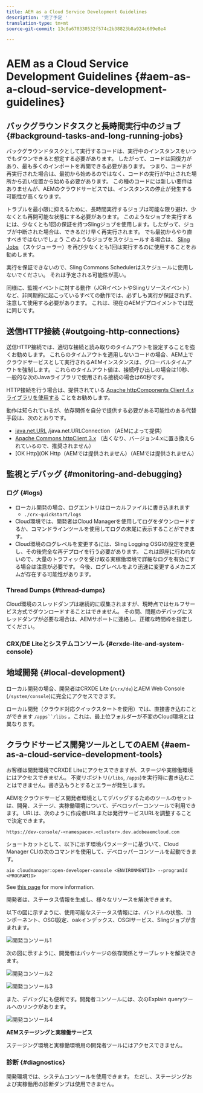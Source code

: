 ```yaml
---
title: AEM as a Cloud Service Development Guidelines
description: '完了予定 '
translation-type: tm+mt
source-git-commit: 13c0a670330532f574c2b38823b8a924c609e8e4

---
```



# AEM as a Cloud Service Development Guidelines {#aem-as-a-cloud-service-development-guidelines}

## バックグラウンドタスクと長時間実行中のジョブ {#background-tasks-and-long-running-jobs}

バックグラウンドタスクとして実行するコードは、実行中のインスタンスをいつでもダウンできると想定する必要があります。 したがって、コードは回復力があり、最も多くのインポートを再開できる必要があります。 つまり、コードが再実行された場合は、最初から始めるのではなく、コードの実行が中止された場所から近い位置から始める必要があります。 この種のコードには新しい要件はありませんが、AEMのクラウドサービスでは、インスタンスの停止が発生する可能性が高くなります。

トラブルを最小限に抑えるために、長時間実行するジョブは可能な限り避け、少なくとも再開可能な状態にする必要があります。 このようなジョブを実行するには、少なくとも1回の保証を持つSlingジョブを使用します。したがって、ジョブが中断された場合は、できるだけ早く再実行されます。 でも最初からやり直すべきではないでしょう このようなジョブをスケジュールする場合は、 [Sling Jobs](https://sling.apache.org/documentation/bundles/apache-sling-eventing-and-job-handling.html#jobs-guarantee-of-processing) （スケジューラー）を再び少なくとも1回は実行するのに使用することをお勧めします。

実行を保証できないので、Sling Commons Schedulerはスケジュールに使用しないでください。 それは予定される可能性が高い。

同様に、監視イベントに対する動作（JCRイベントやSlingリソースイベント）など、非同期的に起こっているすべての動作では、必ずしも実行が保証されず、注意して使用する必要があります。 これは、現在のAEMデプロイメントでは既に同じです。

## 送信HTTP接続 {#outgoing-http-connections}

送信HTTP接続では、適切な接続と読み取りのタイムアウトを設定することを強くお勧めします。 これらのタイムアウトを適用しないコードの場合、AEM上でクラウドサービスとして実行されるAEMインスタンスは、グローバルタイムアウトを強制します。 これらのタイムアウト値は、接続呼び出しの場合は10秒、一般的な次のJavaライブラリで使用される接続の場合は60秒です。

HTTP接続を行う場合は、提供されている [Apache httpComponents Client 4.xライブラリを使用する](https://hc.apache.org/httpcomponents-client-ga/) ことをお勧めします。

動作は知られているが、依存関係を自分で提供する必要がある可能性のある代替手段は、次のとおりです。

* [java.net.URL](https://docs.oracle.com/javase/7/docs/api/java/net/URL.html) /java.net.URLConnection [](https://docs.oracle.com/javase/7/docs/api/java/net/URLConnection.html) （AEMによって提供）
* [Apache Commons httpClient 3.x](https://hc.apache.org/httpclient-3.x/) （古くなり、バージョン4.xに置き換えられているので、推奨されません）
* [OK Http](OK Http（AEMでは提供されません）（AEMでは提供されません）

## 監視とデバッグ {#monitoring-and-debugging}

### ログ {#logs}

* ローカル開発の場合、ログエントリはローカルファイルに書き込まれます
   * `./crx-quickstart/logs`
* Cloud環境では、開発者はCloud Managerを使用してログをダウンロードするか、コマンドラインツールを使用してログの末尾に表示することができます。 <!-- See the [Cloud Manager documentation](https://docs.adobe.com/content/help/en/experience-manager-cloud-manager/using/introduction-to-cloud-manager.html) for more details. Note that custom logs are not supported and so all logs should be output to the error log. -->
* Cloud環境のログレベルを変更するには、Sling Logging OSGIの設定を変更し、その後完全な再デプロイを行う必要があります。 これは即座に行われないので、大量のトラフィックを受け取る実稼働環境で詳細なログを有効にする場合は注意が必要です。 今後、ログレベルをより迅速に変更するメカニズムが存在する可能性があります。

### Thread Dumps {#thread-dumps}

Cloud環境のスレッドダンプは継続的に収集されますが、現時点ではセルフサービス方式でダウンロードすることはできません。 その間、問題のデバッグにスレッドダンプが必要な場合は、AEMサポートに連絡し、正確な時間枠を指定してください。

### CRX/DE Liteとシステムコンソール {#crxde-lite-and-system-console}

## 地域開発 {#local-development}

ローカル開発の場合、開発者はCRXDE Lite (`/crx/de`)とAEM Web Console (`/system/console`)に完全にアクセスできます。

ローカル開発（クラウド対応クイックスタートを使用）では、直接書き込むことができます `/apps``/libs` 。これは、最上位フォルダーが不変のCloud環境とは異なります。

## クラウドサービス開発ツールとしてのAEM {#aem-as-a-cloud-service-development-tools}

お客様は開発環境でCRXDE Liteにアクセスできますが、ステージや実稼働環境にはアクセスできません。 不変リポジトリ(`/libs`, `/apps`)を実行時に書き込むことはできません。書き込もうとするとエラーが発生します。

AEMをクラウドサービス開発者環境としてデバッグするためのツールのセットは、開発、ステージ、実稼働環境について、デベロッパーコンソールで利用できます。 URLは、次のように作成者URLまたは発行サービスURLを調整することで決定できます。

`https://dev-console/-<namespace>.<cluster>.dev.adobeaemcloud.com`

ショートカットとして、以下に示す環境パラメーターに基づいて、Cloud Manager CLIの次のコマンドを使用して、デベロッパーコンソールを起動できます。

`aio cloudmanager:open-developer-console <ENVIRONMENTID> --programId <PROGRAMID>`

See [this page](/help/release-notes/home.md) for more information.

開発者は、ステータス情報を生成し、様々なリソースを解決できます。

以下の図に示すように、使用可能なステータス情報には、バンドルの状態、コンポーネント、OSGI設定、oakインデックス、OSGIサービス、Slingジョブが含まれます。

![開発コンソール1](/help/implementing/developing/introduction/assets/devconsole1.png)

次の図に示すように、開発者はパッケージの依存関係とサーブレットを解決できます。

![開発コンソール2](/help/implementing/developing/introduction/assets/devconsole2.png)

![開発コンソール3](/help/implementing/developing/introduction/assets/devconsole3.png)

また、デバッグにも便利です。開発者コンソールには、次のExplain queryツールへのリンクがあります。

![開発コンソール4](/help/implementing/developing/introduction/assets/devconsole4.png)

**AEMステージングと実稼働サービス**

ステージング環境と実稼働環境用の開発者ツールにはアクセスできません。

### 診断 {#diagnostics}

開発環境では、システムコンソールを使用できます。 ただし、ステージングおよび実稼働用の診断ダンプは使用できません。
